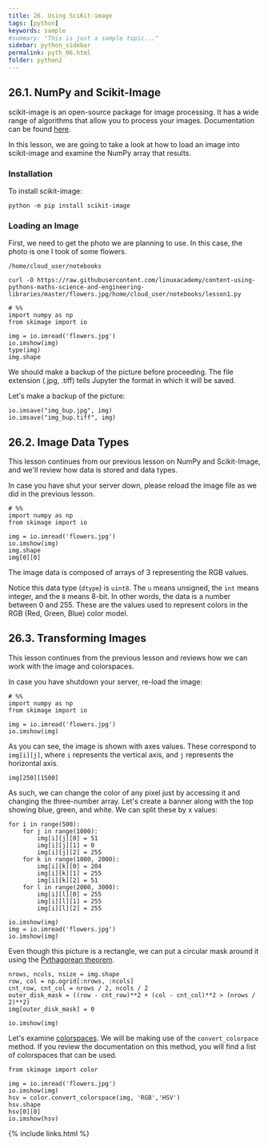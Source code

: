```yaml
---
title: 26. Using SciKit-image
tags: [python]
keywords: sample
#summary: "This is just a sample topic..."
sidebar: python_sidebar
permalink: pyth_06.html
folder: python2
---
```



## 26.1. NumPy and Scikit-Image

scikit-image is an open-source package for image processing. It has a wide range of algorithms that allow you to process your images. Documentation can be found [here](https://scikit-image.org/docs/stable/).

In this lesson, we are going to take a look at how to load an image into scikit-image and examine the NumPy array that results.

### Installation

To install scikit-image:

```
python -m pip install scikit-image
```

### Loading an Image

First, we need to get the photo we are planning to use. In this case, the photo is one I took of some flowers.

```/home/cloud_user/notebooks```

```curl -O https://raw.githubusercontent.com/linuxacademy/content-using-pythons-maths-science-and-engineering-libraries/master/flowers.jpg/home/cloud_user/notebooks/lesson1.py```


```
# %%
import numpy as np
from skimage import io

img = io.imread('flowers.jpg')
io.imshow(img)
type(img)
img.shape
```

We should make a backup of the picture before proceeding. The file extension (.jpg, .tiff) tells Jupyter the format in which it will be saved.

Let's make a backup of the picture:

```
io.imsave("img_bup.jpg", img)
io.imsave("img_bup.tiff", img)
```

## 26.2. Image Data Types

This lesson continues from our previous lesson on NumPy and Scikit-Image, and we'll review how data is stored and data types.

In case you have shut your server down, please reload the image file as we did in the previous lesson.

```
# %%
import numpy as np
from skimage import io

img = io.imread('flowers.jpg')
io.imshow(img)
img.shape
img[0][0]
```

The image data is composed of arrays of 3 representing the RGB values.

Notice this data type (```dtype```) is ```uint8```. The ```u``` means unsigned, the ```int``` means integer, and the ```8``` means 8-bit. In other words, the data is a number between 0 and 255. These are the values used to represent colors in the RGB (Red, Green, Blue) color model.

## 26.3. Transforming Images


This lesson continues from the previous lesson and reviews how we can work with the image and colorspaces.

In case you have shutdown your server, re-load the image:

````
# %%
import numpy as np
from skimage import io

img = io.imread('flowers.jpg')
io.imshow(img)
````

As you can see, the image is shown with axes values. These correspond to ````img[i][j]````, where ````i```` represents the vertical axis, and ````j```` represents the horizontal axis.

````
img[250][1500]
````

As such, we can change the color of any pixel just by accessing it and changing the three-number array. Let's create a banner along with the top showing blue, green, and white. We can split these by x values:

````
for i in range(500):
    for j in range(1000):
        img[i][j][0] = 51
        img[i][j][1] = 0
        img[i][j][2] = 255
    for k in range(1000, 2000):
        img[i][k][0] = 204
        img[i][k][1] = 255
        img[i][k][2] = 51
    for l in range(2000, 3000):
        img[i][l][0] = 255
        img[i][l][1] = 255
        img[i][l][2] = 255

io.imshow(img)
img = io.imread('flowers.jpg')
io.imshow(img)
````

Even though this picture is a rectangle, we can put a circular mask around it using the [Pythagorean theorem](https://en.wikipedia.org/wiki/Pythagorean_theorem).

````
nrows, ncols, nsize = img.shape
row, col = np.ogrid[:nrows, :ncols]
cnt_row, cnt_col = nrows / 2, ncols / 2
outer_disk_mask = ((row - cnt_row)**2 + (col - cnt_col)**2 > (nrows / 2)**2)
img[outer_disk_mask] = 0

io.imshow(img)
````

Let's examine [colorspaces](https://scikit-image.org/docs/stable/api/skimage.color.html). We will be making use of the ```convert_colorpace``` method. If you review the documentation on this method, you will find a list of colorspaces that can be used.

```
from skimage import color

img = io.imread('flowers.jpg')
io.imshow(img)
hsv = color.convert_colorspace(img, 'RGB','HSV')
hsv.shape
hsv[0][0]
io.imshow(hsv)
```

{% include links.html %}
